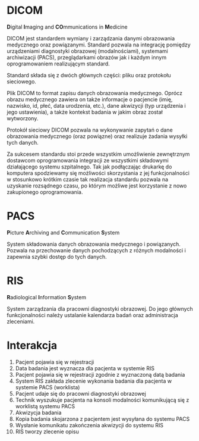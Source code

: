 # DICOM

**D**igital **I**maging and **CO**mmunications in **M**edicine

DICOM jest standardem wymiany i zarządzania danymi obrazowania medycznego oraz powiązanymi. Standard pozwala na integrację pomiędzy urządzeniami diagnostyki obrazowej (modalnościami), systemami archiwizacji (PACS), przeglądarkami obrazów jak i każdym innym oprogramowaniem realizującym standard.

Standard składa się z dwóch głównych części: pliku oraz protokołu sieciowego.

Plik DICOM to format zapisu danych obrazowania medycznego. Oprócz obrazu medycznego zawiera on także informacje o pacjencie (imię, nazwisko, id, płeć, data urodzenia, etc.), dane akwizycji (typ urządzenia i jego ustawienia), a także kontekst badania w jakim obraz został wytworzony.

Protokół sieciowy DICOM pozwala na wykonywanie zapytań o dane obrazowania medycznego (oraz powiązne) oraz realizuje żadania wysyłki tych danych.

Za sukcesem standardu stoi przede wszystkim umożliwienie zewnętrznym dostawcom oprogramowania integracji ze wszystkimi składowymi działającego systemu szpitalnego. Tak jak podłączając drukarkę do komputera spodziewamy się możliwości skorzystania z jej funkcjonalności w stosunkowo krótkim czasie tak realizacja standardu pozwala na uzyskanie rozsądnego czasu, po którym możliwe jest korzystanie z nowo zakupionego oprogramowania.

# PACS

**P**icture **A**rchiving and **C**ommunication **S**ystem

System składowania danych obrazowania medycznego i powiązanych. Pozwala na przechowanie danych pochodzących z różnych modalności i zapewnia szybki dostęp do tych danych.

# RIS

**R**adiological **I**nformation **S**ystem

System zarządzania dla pracowni diagnostyki obrazowej. Do jego głównych funkcjonalności należy ustalanie kalendarza badań oraz administracja zleceniami.

# Interakcja

1.  Pacjent pojawia się w rejestracji
2.  Data badania jest wyznacza dla pacjenta w systemie RIS
3.  Pacjent pojawia się w rejestracji zgodnie z wyznaczoną datą badania
4.  System RIS zakłada zlecenie wykonania badania dla pacjenta w systemie PACS (worklista)
5.  Pacjent udaje się do pracowni diagnostyki obrazowej
6.  Technik wyszukuje pacjenta na konsoli modalności komunikującą się z worklistą systemu PACS
7.  Akwizycja badania
8.  Kopia badania skojarzona z pacjentem jest wysyłana do systemu PACS
9.  Wysłanie komunikatu zakończenia akwizycji do systemu RIS
10. RIS tworzy zlecenie opisu
